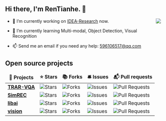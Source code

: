 
<h2> Hi there, I'm RenTianhe. 👋 </h2>
<img align="right" src="https://github-readme-stats.vercel.app/api?username=rentainhe&show_icons=true&icon_color=CE1D2D&text_color=718096&bg_color=ffffff&hide_title=true" />

- 🔭 I’m currently working on [IDEA-Research](https://github.com/IDEA-Research) now.

- 🌱 I’m currently learning Multi-modal, Object Detection, Visual Recognition

- 📫 Send me an email if you need any help: 596106517@qq.com

<!--
**rentainhe/rentainhe** is a ✨ _special_ ✨ repository because its `README.md` (this file) appears on your GitHub profile.

Here are some ideas to get you started:

- 🔭 I’m currently working on MAC Lab in XMU
- 🌱 I’m currently learning Multi-modal, Object Detection and so on
- 👯 I’m looking to collaborate on ...
- 🤔 I’m looking for help with ...
- 💬 Ask me about ...
- 📫 How to reach me: ...
- 😄 Pronouns: ...
- ⚡ Fun fact: ...
-->

<h2>Open source projects</h2>
<table>
  <thead align="center">
    <tr border: none;>
      <td><b>🎁 Projects</b></td>
      <td><b>⭐ Stars</b></td>
      <td><b>📚 Forks</b></td>
      <td><b>🛎 Issues</b></td>
      <td><b>📬 Pull requests</b></td>
    </tr>
  </thead>
  <tbody>
    <tr>
      <td><a href="https://github.com/rentainhe/TRAR-VQA"><b>TRAR-VQA</b></a></td>
      <td><img alt="Stars" src="https://img.shields.io/github/stars/rentainhe/TRAR-VQA?style=flat-square&labelColor=343b41"/></td>
      <td><img alt="Forks" src="https://img.shields.io/github/forks/rentainhe/TRAR-VQA?style=flat-square&labelColor=343b41"/></td>
      <td><img alt="Issues" src="https://img.shields.io/github/issues/rentainhe/TRAR-VQA?style=flat-square&labelColor=343b41"/></td>
      <td><img alt="Pull Requests" src="https://img.shields.io/github/issues-pr/rentainhe/TRAR-VQA?style=flat-square&labelColor=343b41"/></td>
    </tr>
    <tr>
      <td><a href="https://github.com/luogen1996/SimREC"><b>SimREC</b></a></td>
      <td><img alt="Stars" src="https://img.shields.io/github/stars/luogen1996/SimREC?style=flat-square&labelColor=343b41"/></td>
      <td><img alt="Forks" src="https://img.shields.io/github/forks/luogen1996/SimREC?style=flat-square&labelColor=343b41"/></td>
      <td><img alt="Issues" src="https://img.shields.io/github/issues/luogen1996/SimREC?style=flat-square&labelColor=343b41"/></td>
      <td><img alt="Pull Requests" src="https://img.shields.io/github/issues-pr/luogen1996/SimREC?style=flat-square&labelColor=343b41"/></td>
    </tr>
    <tr>
      <td><a href="https://github.com/Oneflow-Inc/libai"><b>libai</b></a></td>
      <td><img alt="Stars" src="https://img.shields.io/github/stars/Oneflow-Inc/libai?style=flat-square&labelColor=343b41"/></td>
      <td><img alt="Forks" src="https://img.shields.io/github/forks/Oneflow-Inc/libai?style=flat-square&labelColor=343b41"/></td>
      <td><img alt="Issues" src="https://img.shields.io/github/issues/Oneflow-Inc/libai?style=flat-square&labelColor=343b41"/></td>
      <td><img alt="Pull Requests" src="https://img.shields.io/github/issues-pr/Oneflow-Inc/libai?style=flat-square&labelColor=343b41"/></td>
    </tr>
    <tr>
      <td><a href="https://github.com/Oneflow-Inc/vision"><b>vision</b></a></td>
      <td><img alt="Stars" src="https://img.shields.io/github/stars/Oneflow-Inc/vision?style=flat-square&labelColor=343b41"/></td>
      <td><img alt="Forks" src="https://img.shields.io/github/forks/Oneflow-Inc/vision?style=flat-square&labelColor=343b41"/></td>
      <td><img alt="Issues" src="https://img.shields.io/github/issues/Oneflow-Inc/vision?style=flat-square&labelColor=343b41"/></td>
      <td><img alt="Pull Requests" src="https://img.shields.io/github/issues-pr/Oneflow-Inc/vision?style=flat-square&labelColor=343b41"/></td>
  </tbody>
</table>
